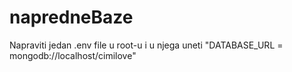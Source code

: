 # napredneBaze

Napraviti jedan .env file u root-u
i u njega uneti "DATABASE_URL = mongodb://localhost/cimilove"
